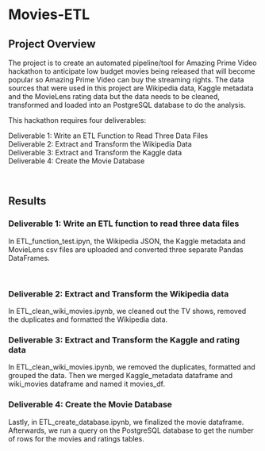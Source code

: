 # Movies-ETL
## Project Overview
The project is to create an automated pipeline/tool for Amazing Prime Video hackathon to anticipate low budget movies being released that will become popular so Amazing Prime Video can buy the streaming rights. The data sources that were used in this project are Wikipedia data, Kaggle metadata and the MovieLens rating data but the data needs to be cleaned, transformed and loaded into an PostgreSQL database to do the analysis.  

This hackathon requires four deliverables:

Deliverable 1: Write an ETL Function to Read Three Data Files
<br/>
Deliverable 2: Extract and Transform the Wikipedia Data
<br/>
Deliverable 3: Extract and Transform the Kaggle data
<br/>
Deliverable 4: Create the Movie Database

<br/>

## Results

### Deliverable 1: Write an ETL function to read three data files 
In ETL_function_test.ipyn, the Wikipedia JSON, the Kaggle metadata and MovieLens csv files are uploaded and converted three separate Pandas DataFrames. 

<br/>

### Deliverable 2: Extract and Transform the Wikipedia data
In ETL_clean_wiki_movies.ipynb, we cleaned out the TV shows, removed the duplicates and formatted the Wikipedia data.
<br/>

### Deliverable 3: Extract and Transform the Kaggle and rating data
In ETL_clean_wiki_movies.ipynb, we removed the duplicates, formatted and grouped the data. Then we merged Kaggle_metadata dataframe and wiki_movies dataframe and named it movies_df.

### Deliverable 4: Create the Movie Database
Lastly, in ETL_create_database.ipynb, we finalized the movie dataframe. Afterwards, we run a query on the PostgreSQL database to get the number of rows for the movies and ratings tables.
